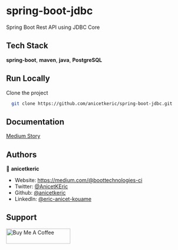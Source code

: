 # spring-boot-jdbc

Spring Boot Rest API using JDBC Core

## Tech Stack

**spring-boot**, **maven**, **java**, **PostgreSQL**

## Run Locally

Clone the project

```bash
  git clone https://github.com/anicetkeric/spring-boot-jdbc.git
```

## Documentation

[Medium Story](https://boottechnologies-ci.medium.com/spring-boot-rest-api-using-jdbc-core-05f49f5534d6)

## Authors

👤 **anicetkeric**

* Website: https://medium.com/@boottechnologies-ci
* Twitter: [@AnicetKEric](https://twitter.com/AnicetKEric)
* Github: [@anicetkeric](https://github.com/anicetkeric)
* LinkedIn: [@eric-anicet-kouame](https://linkedin.com/in/eric-anicet-kouame-49029577)

## Support
<a href="https://www.buymeacoffee.com/boottechnou" target="_blank"><img src="https://cdn.buymeacoffee.com/buttons/default-orange.png" alt="Buy Me A Coffee" height="41" width="174"></a>
